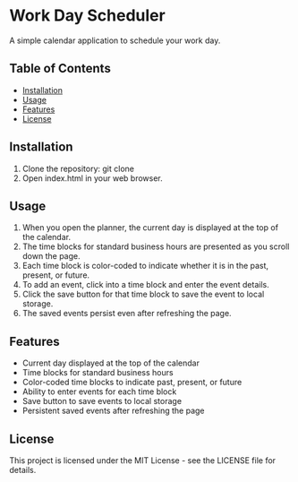 # Work Day Scheduler
A simple calendar application to schedule your work day.

## Table of Contents

- [Installation](#installation)
- [Usage](#usage)
- [Features](#features)
- [License](#license)

## Installation

1. Clone the repository: git clone
2. Open index.html in your web browser.

## Usage

1. When you open the planner, the current day is displayed at the top of the calendar.
2. The time blocks for standard business hours are presented as you scroll down the page.
3. Each time block is color-coded to indicate whether it is in the past, present, or future.
4. To add an event, click into a time block and enter the event details.
5. Click the save button for that time block to save the event to local storage.
6. The saved events persist even after refreshing the page.

## Features

- Current day displayed at the top of the calendar
- Time blocks for standard business hours
- Color-coded time blocks to indicate past, present, or future
- Ability to enter events for each time block
- Save button to save events to local storage
- Persistent saved events after refreshing the page

## License

This project is licensed under the MIT License - see the LICENSE file for details.

